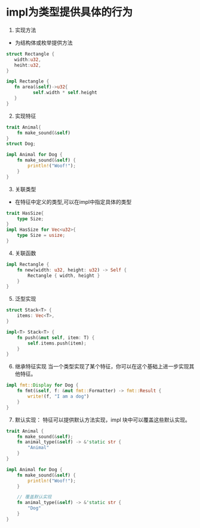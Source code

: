 # impl为类型提供具体的行为 

1. 实现方法 
 - 为结构体或枚举提供方法

 ```rust 
 struct Rectangle {
    width:u32,
    heiht:u32,
 }

 impl Rectangle {
    fn area(&self)->u32{
           self.width * self.height
    }
 }
 
 ```
2. 实现特征
```rust
trait Animal{
    fn make_sound(&self)
}
struct Dog;

impl Animal for Dog {
    fn make_sound(&self) {
        println!("Woof!");
    }
}

```
3. 关联类型
- 在特征中定义的类型,可以在impl中指定具体的类型
```rust
trait HasSize{
    type Size;
}
impl HasSize for Vec<u32>{
    type Size = usize;
}
```
4. 关联函数
```rust
impl Rectangle {
    fn new(width: u32, height: u32) -> Self {
        Rectangle { width, height }
    }
}
```
5. 泛型实现
```rust 
struct Stack<T> {
    items: Vec<T>,
}

impl<T> Stack<T> {
    fn push(&mut self, item: T) {
        self.items.push(item);
    }
}

```

6. 继承特征实现
当一个类型实现了某个特征，你可以在这个基础上进一步实现其他特征。
```rust
impl fmt::Display for Dog {
    fn fmt(&self, f: &mut fmt::Formatter) -> fmt::Result {
        write!(f, "I am a dog")
    }
}
```

7. 默认实现：
特征可以提供默认方法实现，impl 块中可以覆盖这些默认实现。
```rust 
trait Animal {
    fn make_sound(&self);
    fn animal_type(&self) -> &'static str {
        "Animal"
    }
}

impl Animal for Dog {
    fn make_sound(&self) {
        println!("Woof!");
    }

    // 覆盖默认实现
    fn animal_type(&self) -> &'static str {
        "Dog"
    }
}

```